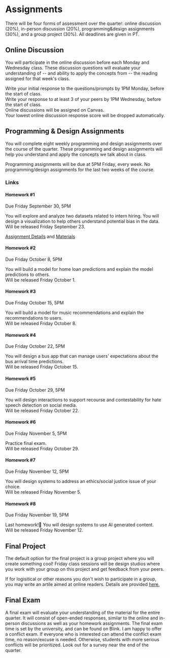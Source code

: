 # Assignments

There will be four forms of assessment over the quarter: online discussion (20%), in-person discussion (20%), programming&design assignments (30%), and a group project (30%). All deadlines are given in PT.

## Online Discussion

You will participate in the online discussion before each Monday and Wednesday class. These discussion questions will evaluate your understanding of -- and ability to apply the concepts from -- the reading assigned for that week's class.  

Write your initial response to the questions/prompts by 1PM Monday, before the start of class.   
Write your response to at least 3 of your peers by 1PM Wednesday, before the start of class.  
Online discussions will be assigned on Canvas.  
Your lowest online discussion response score will be dropped automatically.  

## Programming & Design Assignments

You will complete eight weekly programming and design assignments over the course of the quarter. These programming and design assignments will help you understand and apply the concepts we talk about in class.  

Programming assignments will be due at 5PM Friday, every week. No programming/design assignments for the last two weeks of the course.  

### Links

#### Homework #1
Due Friday September 30, 5PM  

You will explore and analyze two datasets related to intern hiring. You will design a visualization to help others understand potential bias in the data.   
Will be released Friday September 23.  

 [Assignment Details](https://docs.google.com/document/d/1HdgWqdM1vi-yYM_3OAsbSxvxr5zNfiBmqG0sHxqJViQ/edit?usp=sharing) and [Materials](https://github.com/kristenvaccaro/CSE190-HW1)

#### Homework #2
Due Friday October 8, 5PM  

You will build a model for home loan predictions and explain the model predictions to others.   
Will be released Friday October 1.  

<!--- [Materials](https://github.com/kristenvaccaro/CSE190-HW2)  --->

#### Homework #3
Due Friday October 15, 5PM  

You will build a model for music recommendations and explain the recommendations to users.   
Will be released Friday October 8.  

<!---[Materials](https://github.com/kristenvaccaro/CSE190-HW3)   --->

#### Homework #4
Due Friday October 22, 5PM   

You will design a bus app that can manage users' expectations about the bus arrival time predictions.   
Will be released Friday October 15.  

<!--- [Materials](https://github.com/kristenvaccaro/CSE190-HW4)   --->

#### Homework #5
Due Friday October 29, 5PM   

You will design interactions to support recourse and contestability for hate speech detection on social media.    
Will be released Friday October 22.  

<!--- [Materials](https://github.com/kristenvaccaro/CSE190-HW5) --->  

#### Homework #6
Due Friday November 5, 5PM   

Practice final exam.    
Will be released Friday October 29.  

<!--- [Materials](https://docs.google.com/document/d/1phdd7YJCEp1WPF0FIiCtzLe8SvLphrcEB8gdf7ThM1g/edit?usp=sharing)  --->

#### Homework #7
Due Friday November 12, 5PM   

You will design systems to address an ethics/social justice issue of your choice.    
Will be released Friday November 5.  

<!--- [Materials](https://github.com/kristenvaccaro/CSE190-HW7)   --->

#### Homework #8
Due Friday November 19, 5PM   

Last homework!🎉 You will design systems to use AI generated content.    
Will be released Friday November 12.  

<!--- [Materials](https://github.com/kristenvaccaro/CSE190-HW8)   --->



## Final Project

The default option for the final project is a group project where you will create something cool! Friday class sessions will be design studios where you work with your group on this project and get feedback from your peers.

If for logisitical or other reasons you don't wish to participate in a group, you may write an artile aimed at online readers. Details are provided [here.](https://docs.google.com/document/d/1Z_7OENTdXAKFbXCGRtpud51afzR7ye1q7WLU61AUVsY/edit?usp=sharing)


## Final Exam

A final exam will evaluate your understanding of the material for the entire quarter. It will consist of open-ended responses, similar to the online and in-person discussions as well as your homework assignments. The final exam time is set by the university, and can be found on Blink. I am happy to offer a conflict exam. If everyone who is interested can attend the conflict exam time, no reason/excuse is needed. Otherwise, students with more serious conflicts will be prioritized. Look out for a survey near the end of the quarter.
